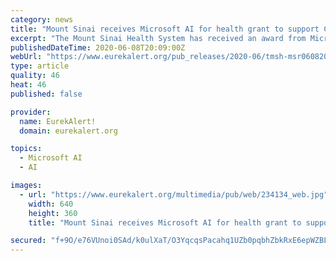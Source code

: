 ```yaml
---
category: news
title: "Mount Sinai receives Microsoft AI for health grant to support COVID informatics center"
excerpt: "The Mount Sinai Health System has received an award from Microsoft AI for Health to support the work of a new data science center dedicated to COVID-19 research. The Mount Sinai COVID Informatics Center (MSCIC) brings together leaders from entities across Mount Sinai,"
publishedDateTime: 2020-06-08T20:09:00Z
webUrl: "https://www.eurekalert.org/pub_releases/2020-06/tmsh-msr060820.php"
type: article
quality: 46
heat: 46
published: false

provider:
  name: EurekAlert!
  domain: eurekalert.org

topics:
  - Microsoft AI
  - AI

images:
  - url: "https://www.eurekalert.org/multimedia/pub/web/234134_web.jpg"
    width: 640
    height: 360
    title: "Mount Sinai receives Microsoft AI for health grant to support COVID informatics center"

secured: "f+9O/e76VUnoi0SAd/k0ulXaT/O3YqcqsPacahq1UZb0pqbhZbkRxE6epWZBLHchIz41HN/S12xjTz7zYOVf9NYiglkNrm0eZ6A/P/N1ygpXbMJKI3SRHhpT2mzn/tU3KKvE4yk6Typ6m75cRe/TKr94EGaVNDM7WU6Ojbty4ueMdbmX4AGnm0dYFnky/pDY5ThlZ3d9Rd8UmVhe/WTEMm9kqOZzVQGHHufHSXMFv63Go2RQ6xRLCHFYjR0XQNeTrOG62dGUo5z19EXN90DkYupExJf/fBBuIKGxN399mundcn5WE04Og3cOLnw7BNkNVp/ZJaGINhA2tZzMWgwWhGzPiJK2hxZZbOqNWmTflQI0jSJtf4JWDyFflIgVSMAJQhkhqWk18V6Kt0Li/EVwlaZTI0c0EsNYVwg4dOE0e7aaBxNWOsxtxsMtKorn2wiKgtcW/bK8mvrnBKXKod+ZQqOC/dgEn+w7P19P6PteuVY=;1G2TahtB2oUAGx4t4xotfQ=="
---
```


